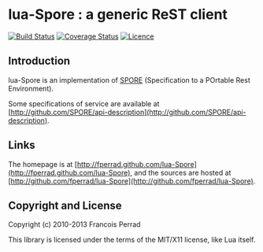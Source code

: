 
lua-Spore : a generic ReST client
=================================

[![Build Status](https://travis-ci.org/fperrad/lua-Spore.png)](https://travis-ci.org/fperrad/lua-Spore)
[![Coverage Status](https://coveralls.io/repos/fperrad/lua-Spore/badge.png?branch=master)](https://coveralls.io/r/fperrad/lua-Spore?branch=master)
[![Licence](http://img.shields.io/badge/Licence-MIT-brightgreen.svg)](COPYRIGHT)

Introduction
------------

lua-Spore is an implementation of [SPORE](http://github.com/SPORE/specifications)
(Specification to a POrtable Rest Environment).

Some specifications of service are available at
[http://github.com/SPORE/api-description](http://github.com/SPORE/api-description).

Links
-----

The homepage is at [http://fperrad.github.com/lua-Spore](http://fperrad.github.com/lua-Spore),
and the sources are hosted at [http://github.com/fperrad/lua-Spore](http://github.com/fperrad/lua-Spore).

Copyright and License
---------------------

Copyright (c) 2010-2013 Francois Perrad

This library is licensed under the terms of the MIT/X11 license, like Lua itself.

